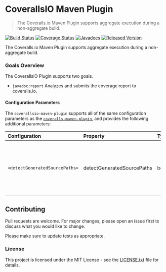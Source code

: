 # CoverallsIO Maven Plugin

> The Coveralls.io Maven Plugin supports aggregate execution during a non-aggregate build.

[![Build Status](https://travis-ci.org/safris/coverallsio-maven-plugin.png)](https://travis-ci.org/safris/coverallsio-maven-plugin)
[![Coverage Status](https://coveralls.io/repos/github/safris/coverallsio-maven-plugin/badge.svg)](https://coveralls.io/github/safris/coverallsio-maven-plugin)
[![Javadocs](https://www.javadoc.io/badge/org.safris.maven/coverallsio-maven-plugin.svg)](https://www.javadoc.io/doc/org.safris.maven/coverallsio-maven-plugin)
[![Released Version](https://img.shields.io/maven-central/v/org.safris.maven/coverallsio-maven-plugin.svg)](https://mvnrepository.com/artifact/org.safris.maven/coverallsio-maven-plugin)

The Coveralls.io Maven Plugin supports aggregate execution during a non-aggregate build.

### Goals Overview

The CoverallsIO Plugin supports two goals.

* `javadoc:report` Analyzes and submits the coverage report to coveralls.io.

#### Configuration Parameters

The `coverallsio-maven-plugin` supports all of the same configuration parameters as the [`coveralls-maven-plugin`](https://github.com/trautonen/coveralls-maven-plugin/), and provides the following additional parameters:

| **Configuration**              | **Property**               | **Type** | **Use**  | **Description**                                                                                                                                   |
|:-------------------------------|:---------------------------|:---------|:---------|:--------------------------------------------------------------------------------------------------------------------------------------------------|
| `<detectGeneratedSourcePaths>` | detectGeneratedSourcePaths | boolean  | Optional | If `true`, the plugin will detect and include the generated source paths from all subpaths of `target/generated-sources`<br>**Default:** `false`. |

## Contributing

Pull requests are welcome. For major changes, please open an issue first to discuss what you would like to change.

Please make sure to update tests as appropriate.

### License

This project is licensed under the MIT License - see the [LICENSE.txt](LICENSE.txt) file for details.